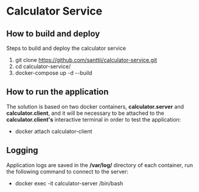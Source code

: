 # Calculator Service

## How to build and deploy

Steps to build and deploy the calculator service

1. git clone https://github.com/santtii/calculator-service.git
2. cd calculator-service/
3. docker-compose up -d --build

## How to run the application

The solution is based on two docker containers, **calculator.server** and **calculator.client**, and it will be necessary to be attached to the **calculator.client's** interactive terminal in order to test the application:

- docker attach calculator-client

## Logging

Application logs are saved in the **/var/log/** directory of each container, run the following command to connect to the server:

- docker exec -it calculator-server /bin/bash
